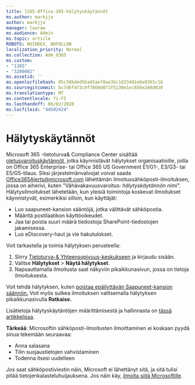 ```yaml
---
title: 1385-Office-365-hälytyskäytännöt
ms.author: markjjo
author: markjjo
manager: lauraw
ms.audience: Admin
ms.topic: article
ROBOTS: NOINDEX, NOFOLLOW
localization_priority: Normal
ms.collection: Adm_O365
ms.custom:
- "1385"
- "3200002"
ms.assetid: ''
ms.openlocfilehash: 05c58bded5ba45aef8ae3bc1d33491e6e0365c18
ms.sourcegitcommit: bc7d6f4f3c9f7060d073f5130e1ec856e248d020
ms.translationtype: MT
ms.contentlocale: fi-FI
ms.lasthandoff: 06/02/2020
ms.locfileid: "44502424"
---
```

# <a name="alert-policies"></a>Hälytyskäytännöt

Microsoft 365 -tietoturva& Compliance Center sisältää [oletusvaroituskäytännöt,](https://docs.microsoft.com/microsoft-365/compliance/alert-policies#default-alert-policies) jotka käynnistävät hälytykset organisaatioille, joilla on Office 365 Enterprise- tai Office 365 US Government E1/G1-, E3/G3- tai E5/G5-tilaus. Siksi järjestelmänvalvojat voivat saada Office365Alerts@microsoft.com lähettämän ilmoitussähköposti-ilmoituksen, jossa on aiherivi, kuten "Vähävakavuusvaroitus: *hälytyskäytännön nimi".* Hälytysilmoitukset lähetetään, kun yleisiä toimintoja koskevat ilmoitukset käynnistyvät, esimerkiksi silloin, kun käyttäjät:

- Luo saapuneet-kansion sääntöjä, jotka välittävät sähköpostia.
- Määritä postilaatikon käyttöoikeudet.
- Jaa tai poista suuri määrä tiedostoja SharePoint-tiedostojen jakamisessa.
- Luo eDiscovery-haut ja vie hakutulokset.

Voit tarkastella ja toimia hälytyksen perusteella:

1. Siirry [Tietoturva-& Yhteensopivuus-keskukseen](https://protection.office.com) ja kirjaudu sisään.
2. Valitse **Hälytykset**  >  **Näytä hälytykset**.
3. Napsauttamalla ilmoitusta saat näkyviin pikaikkunasivun, jossa on tietoja ilmoituksesta.

Voit tehdä hälytyksen, kuten [poistaa epäilyttävän Saapuneet-kansion säännön.](https://docs.microsoft.com/microsoft-365/security/office-365-security/responding-to-a-compromised-email-account) Voit myös sulkea ilmoituksen valitsemalla hälytyksen pikaikkunasivulla **Ratkaise.**

Lisätietoja hälytyskäytäntöjen määrittämisestä ja hallinnasta on [tässä artikkelissa](https://docs.microsoft.com/microsoft-365/compliance/alert-policies).

**Tärkeää**: Microsoftin sähköposti-ilmoitusten ilmoittaminen ei koskaan pyydä sinua tekemään seuraavaa:

- Anna salasana
- Tilin suojaustietojen vahvistaminen
- Todenna itsesi uudelleen

Jos saat sähköpostiviestin näin, Microsoft ei lähettänyt sitä, ja sitä tulisi pitää tietojenkalasteluhuijauksena. Jos näin käy, [ilmoita siitä Microsoftille](https://docs.microsoft.com/microsoft-365/security/office-365-security/report-junk-email-and-phishing-scams-in-outlook-on-the-web-eop).